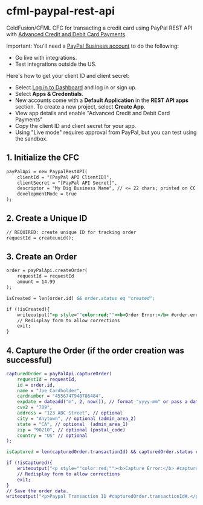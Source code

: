# cfml-paypal-rest-api
ColdFusion/CFML CFC for transacting a credit card using PayPal REST API with [Advanced Credit and Debit Card Payments](https://www.paypal.com/us/cshelp/article/what-is-paypal-advanced-checkout-and-how-do-i-get-started-help95).

Important: You'll need a [PayPal Business account](https://www.paypal.com/business/open-business-account) to do the following:
- Go live with integrations.
- Test integrations outside the US.

Here's how to get your client ID and client secret:
- Select [Log in to Dashboard](https://developer.paypal.com/dashboard/) and log in or sign up.
- Select **Apps & Credentials**.
- New accounts come with a **Default Application** in the **REST API apps** section. To create a new project, select **Create App**.
- View app details and enable "Advanced Credit and Debit Card Payments"
- Copy the client ID and client secret for your app.
- Using "Live mode" requires approval from PayPal, but you can test using the sandbox.

## 1. Initialize the CFC

```cfc
payPalApi = new PaypalRestAPI(
	clientId = "[PayPal API ClientID]",
	clientSecret = "[PayPal API Secret]",
	descriptor = "My Big Business Name", // <= 22 chars; printed on CC statement
	developmentMode = true
);
```

## 2. Create a Unique ID

```cfc
// REQUIRED: create unique ID for tracking order
requestId = createuuid();
```

## 3. Create an Order

```cfc
order = payPalApi.createOrder(
	requestId = requestId
	amount = 14.99
);

isCreated = len(order.id) && order.status eq "created";

if (!isCreated){
	writeoutput("<p style=""color:red;""><b>Order Error:</b> #order.errorMessage#</p>");
	// Redisplay form to allow corrections
	exit;
}
```

## 4. Capture the Order (if the order creation was successful)

```cfc
capturedOrder = payPalApi.captureOrder(
	requestId = requestId,
	id = order.id,
	name = "Joe Cardholder",
	cardnumber = "4556747948786484",
	expdate = dateadd("m", 2, now()), // format "yyyy-mm" or pass a date object
	cvv2 = "789",
	address = "123 ABC Street", // optional
	city = "Anytown", // optional (admin_area_2)
	state = "CA", // optional  (admin_area_1)
	zip = "90210", // optional (postal_code)
	country = "US" // optional
);

isCaptured = len(capturedOrder.transactionId) && capturedOrder.status eq "completed";

if (!isCaptured){
	writeoutput("<p style=""color:red;""><b>Capture Error:</b> #capturedOrder.errorMessage#</p>");
	// Redisplay form to allow corrections
	exit;
}
// Save the order data.
writeoutput("<p>Paypal Transaction ID #capturedOrder.transactionId#.</p>");
```

